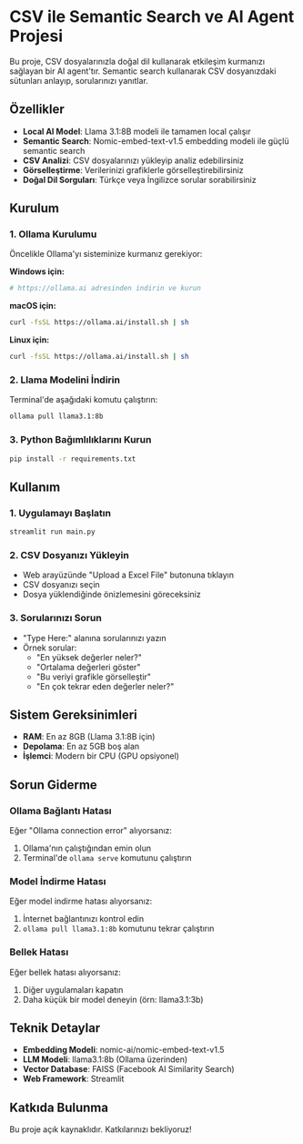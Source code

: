 # CSV ile Semantic Search ve AI Agent Projesi

Bu proje, CSV dosyalarınızla doğal dil kullanarak etkileşim kurmanızı sağlayan bir AI agent'tır. Semantic search kullanarak CSV dosyanızdaki sütunları anlayıp, sorularınızı yanıtlar.

## Özellikler

- **Local AI Model**: Llama 3.1:8B modeli ile tamamen local çalışır
- **Semantic Search**: Nomic-embed-text-v1.5 embedding modeli ile güçlü semantic search
- **CSV Analizi**: CSV dosyalarınızı yükleyip analiz edebilirsiniz
- **Görselleştirme**: Verilerinizi grafiklerle görselleştirebilirsiniz
- **Doğal Dil Sorguları**: Türkçe veya İngilizce sorular sorabilirsiniz

## Kurulum

### 1. Ollama Kurulumu

Öncelikle Ollama'yı sisteminize kurmanız gerekiyor:

**Windows için:**
```bash
# https://ollama.ai adresinden indirin ve kurun
```

**macOS için:**
```bash
curl -fsSL https://ollama.ai/install.sh | sh
```

**Linux için:**
```bash
curl -fsSL https://ollama.ai/install.sh | sh
```

### 2. Llama Modelini İndirin

Terminal'de aşağıdaki komutu çalıştırın:
```bash
ollama pull llama3.1:8b
```

### 3. Python Bağımlılıklarını Kurun

```bash
pip install -r requirements.txt
```

## Kullanım

### 1. Uygulamayı Başlatın

```bash
streamlit run main.py
```

### 2. CSV Dosyanızı Yükleyin

- Web arayüzünde "Upload a Excel File" butonuna tıklayın
- CSV dosyanızı seçin
- Dosya yüklendiğinde önizlemesini göreceksiniz

### 3. Sorularınızı Sorun

- "Type Here:" alanına sorularınızı yazın
- Örnek sorular:
  - "En yüksek değerler neler?"
  - "Ortalama değerleri göster"
  - "Bu veriyi grafikle görselleştir"
  - "En çok tekrar eden değerler neler?"

## Sistem Gereksinimleri

- **RAM**: En az 8GB (Llama 3.1:8B için)
- **Depolama**: En az 5GB boş alan
- **İşlemci**: Modern bir CPU (GPU opsiyonel)

## Sorun Giderme

### Ollama Bağlantı Hatası
Eğer "Ollama connection error" alıyorsanız:
1. Ollama'nın çalıştığından emin olun
2. Terminal'de `ollama serve` komutunu çalıştırın

### Model İndirme Hatası
Eğer model indirme hatası alıyorsanız:
1. İnternet bağlantınızı kontrol edin
2. `ollama pull llama3.1:8b` komutunu tekrar çalıştırın

### Bellek Hatası
Eğer bellek hatası alıyorsanız:
1. Diğer uygulamaları kapatın
2. Daha küçük bir model deneyin (örn: llama3.1:3b)

## Teknik Detaylar

- **Embedding Modeli**: nomic-ai/nomic-embed-text-v1.5
- **LLM Modeli**: llama3.1:8b (Ollama üzerinden)
- **Vector Database**: FAISS (Facebook AI Similarity Search)
- **Web Framework**: Streamlit

## Katkıda Bulunma

Bu proje açık kaynaklıdır. Katkılarınızı bekliyoruz!
